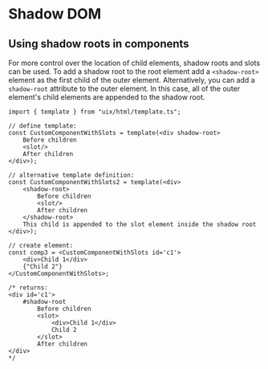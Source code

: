 # Shadow DOM
## Using shadow roots in components

For more control over the location of child elements, shadow roots and slots can be used.
To add a shadow root to the root element add a `<shadow-root>` element as the first child of the outer element.
Alternatively, you can add a `shadow-root` attribute to the outer element.  In this case, all of the outer element's child elements are appended to the shadow root.

```tsx
import { template } from "uix/html/template.ts";

// define template:
const CustomComponentWithSlots = template(<div shadow-root>
    Before children
    <slot/>
    After children
</div>);

// alternative template definition:
const CustomComponentWithSlots2 = template(<div>
    <shadow-root>
        Before children
        <slot/>
        After children
    </shadow-root>
    This child is appended to the slot element inside the shadow root
</div>);

// create element:
const comp3 = <CustomComponentWithSlots id='c1'>
    <div>Child 1</div>
    {"Child 2"}
</CustomComponentWithSlots>;

/* returns:
<div id='c1'>
    #shadow-root
        Before children
        <slot>
            <div>Child 1</div>
            Child 2
        </slot>
        After children
</div>
*/
```


<!-- 
## The `@content` decorator

The `@content` decorator adds a child to the `slot#content` element and visually has the same effect as using the `@child` decorator.
But in contrast to the `@child` decorator, the `@content` does not add the child to the saved component state - it is still regarded as an internal layout. 

Also, it is not possible to use the `@content` decorator *and* append children to the component (e.g. by using `append()` or the `@child` decorator). In this case, all children defined with the `@content` decorator will no longer be displayed.

```tsx
@Component
class ParentComponent extends UIX.ShadowDOMComponent {
    @layout componentTitle = <div>Component Title</div>
    @content customContent = <div>Content</div>
}

export default <ParentComponent/>
``` -->
